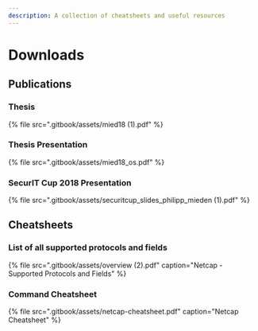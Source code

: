 ```yaml
---
description: A collection of cheatsheets and useful resources
---
```


# Downloads

## Publications

### Thesis

{% file src=".gitbook/assets/mied18 \(1\).pdf" %}

### Thesis Presentation

{% file src=".gitbook/assets/mied18\_os.pdf" %}

### SecurIT Cup 2018 Presentation

{% file src=".gitbook/assets/securitcup\_slides\_philipp\_mieden \(1\).pdf" %}

## Cheatsheets

### List of all supported protocols and fields

{% file src=".gitbook/assets/overview \(2\).pdf" caption="Netcap - Supported Protocols and Fields" %}

### Command Cheatsheet

{% file src=".gitbook/assets/netcap-cheatsheet.pdf" caption="Netcap Cheatsheet" %}



